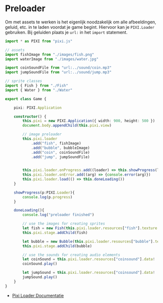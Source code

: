 # Preloader

Om met assets te werken is het eigenlijk noodzakelijk om alle afbeeldingen, geluid, etc. in te laden voordat je game begint. Hiervoor kan je `PIXI.Loader` gebruiken. Bij geluiden plaats je `url:` in het `import` statement.

```typescript
import * as PIXI from "pixi.js"

// assets
import fishImage from "./images/fish.png"
import waterImage from "./images/water.jpg"

import coinSoundFile from "url:../sound/coin.mp3"  
import jumpSoundFile from "url:../sound/jump.mp3"  

// sprite classes
import { Fish } from "./Fish" 
import { Water } from "./Water"

export class Game {

    pixi: PIXI.Application

    constructor() {
        this.pixi = new PIXI.Application({ width: 900, height: 500 })
        document.body.appendChild(this.pixi.view)

        // image preloader
        this.pixi.loader
            .add("fish", fishImage)
            .add("bubble", bubbleImage)
            .add("coin", coinSoundFile)
            .add("jump", jumpSoundFile)
        

        this.pixi.loader.onProgress.add((loader) => this.showProgress(loader))
        this.pixi.loader.onError.add((arg) => {console.error(arg)})
        this.pixi.loader.load(() => this.doneLoading())
    }

    showProgress(p:PIXI.Loader){
        console.log(p.progress)
    }

    doneLoading(){
        console.log("preloader finished")

        // use the images for creating sprites
        let fish = new Fish(this.pixi.loader.resources["fish"].texture!)
        this.pixi.stage.addChild(fish)

        let bubble = new Bubble(this.pixi.loader.resources["bubble"].texture!)
        this.pixi.stage.addChild(bubble)

        // use the sounds for creating audio elements
        let coinSound = this.pixi.loader.resources["coinsound"].data!
        coinSound.play()

        let jumpSound = this.pixi.loader.resources["coinsound"].data!
        jumpSound.play()
    }
}
```

- [Pixi Loader Documentatie](https://pixijs.download/release/docs/PIXI.Loader.html)

